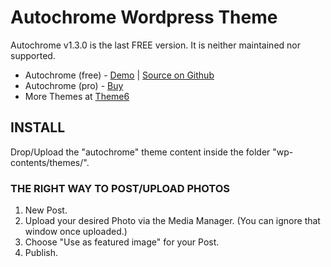 # Autochrome Wordpress Theme

Autochrome v1.3.0 is the last FREE version.
It is neither maintained nor supported.

* Autochrome (free) - [Demo](http://demo-wp.theme6.com/autochrome/) | [Source on Github](https://github.com/theme6/autochrome-free)
* Autochrome (pro) - [Buy](http://theme6.com/autochrome/)
* More Themes at [Theme6](http://theme6.com/)

## INSTALL

Drop/Upload the "autochrome" theme content inside the folder "wp-contents/themes/".

### THE RIGHT WAY TO POST/UPLOAD PHOTOS

1. New Post.
2. Upload your desired Photo via the Media Manager. (You can ignore that window once uploaded.)
3. Choose "Use as featured image" for your Post.
5. Publish.